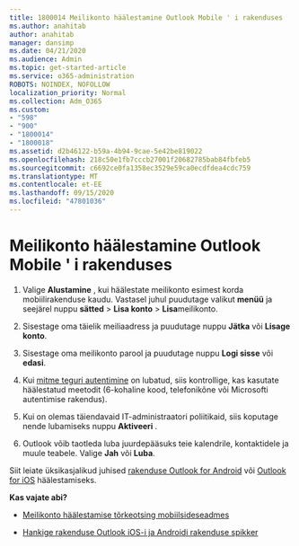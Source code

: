 ```yaml
---
title: 1800014 Meilikonto häälestamine Outlook Mobile ' i rakenduses
ms.author: anahitab
author: anahitab
manager: dansimp
ms.date: 04/21/2020
ms.audience: Admin
ms.topic: get-started-article
ms.service: o365-administration
ROBOTS: NOINDEX, NOFOLLOW
localization_priority: Normal
ms.collection: Adm_O365
ms.custom:
- "598"
- "900"
- "1800014"
- "1800018"
ms.assetid: d2b46122-b59a-4b94-9cae-5e42be819022
ms.openlocfilehash: 218c50e1fb7cccb27001f20682785bab84fbfeb5
ms.sourcegitcommit: c6692ce0fa1358ec3529e59ca0ecdfdea4cdc759
ms.translationtype: MT
ms.contentlocale: et-EE
ms.lasthandoff: 09/15/2020
ms.locfileid: "47801036"
---
```

# <a name="set-up-email-in-the-outlook-mobile-app"></a>Meilikonto häälestamine Outlook Mobile ' i rakenduses

1. Valige **Alustamine** , kui häälestate meilikonto esimest korda mobiilirakenduse kaudu. Vastasel juhul puudutage valikut **menüü** ja seejärel nuppu **sätted** \> **Lisa konto** \> **Lisa**meilikonto.

2. Sisestage oma täielik meiliaadress ja puudutage nuppu **Jätka** või **Lisage konto**.

3. Sisestage oma meilikonto parool ja puudutage nuppu **Logi sisse** või **edasi**.

4. Kui [mitme teguri autentimine](https://docs.microsoft.com/microsoft-365/admin/security-and-compliance/set-up-multi-factor-authentication) on lubatud, siis kontrollige, kas kasutate häälestatud meetodit (6-kohaline kood, telefonikõne või Microsofti autentimise rakendus).

5. Kui on olemas täiendavaid IT-administraatori poliitikaid, siis koputage nende lubamiseks nuppu **Aktiveeri** .

6. Outlook võib taotleda luba juurdepääsuks teie kalendrile, kontaktidele ja muule teabele. Valige **Jah** või **Luba**.

Siit leiate üksikasjalikud juhised [rakenduse Outlook for Android](https://support.office.com/article/886db551-8dfa-4fd5-b835-f8e532091872.aspx) või [Outlook for iOS](https://support.office.com/article/b2de2161-cc1d-49ef-9ef9-81acd1c8e234.aspx) häälestamiseks.
  
 **Kas vajate abi?**
  
- [Meilikonto häälestamise tõrkeotsing mobiilsideseadmes](https://support.office.com/article/a264ef01-9c88-48fb-9285-7017e4f31f02.aspx)

- [Hankige rakenduse Outlook iOS-i ja Androidi rakenduse spikker](https://support.office.com/article/218a22d1-9fa5-4889-b689-de1c63493243.aspx#ID0EAABAAA=Contact_Support)
